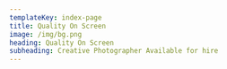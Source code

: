 ```yaml
---
templateKey: index-page
title: Quality On Screen
image: /img/bg.png
heading: Quality On Screen
subheading: Creative Photographer Available for hire
---
```

